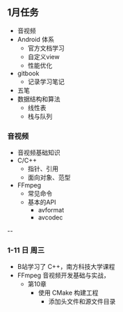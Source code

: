 ## 1月任务

- 音视频
- Android 体系
  - 官方文档学习
  - 自定义view
  - 性能优化
- gitbook
  - 记录学习笔记
- 五笔
- 数据结构和算法
  - 线性表
  - 栈与队列


### 音视频

- 音视频基础知识
- C/C++
  - 指针、引用
  - 面向对象、范型
- FFmpeg
  - 常见命令
  - 基本的API
    - avformat
    - avcodec

--

### 1-11 日 周三

- B站学习了 C++，南方科技大学课程
- FFmpeg 音视频开发基础与实战，
  - 第10章
    - 使用 CMake 构建工程
      - 添加头文件和源文件目录